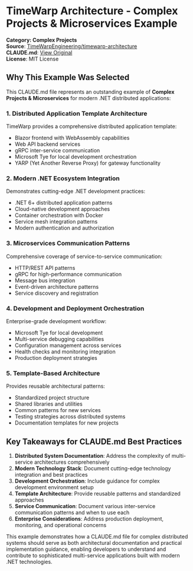 # TimeWarp Architecture - Complex Projects & Microservices Example

**Category: Complex Projects**  
**Source**: [TimeWarpEngineering/timewarp-architecture](https://github.com/TimeWarpEngineering/timewarp-architecture)  
**CLAUDE.md**: [View Original](https://github.com/TimeWarpEngineering/timewarp-architecture/blob/main/TimeWarp.Architecture/Claude.md)  
**License**: MIT License

## Why This Example Was Selected

This CLAUDE.md file represents an outstanding example of **Complex Projects & Microservices** for modern .NET distributed applications:

### 1. **Distributed Application Template Architecture**
TimeWarp provides a comprehensive distributed application template:
- Blazor frontend with WebAssembly capabilities
- Web API backend services
- gRPC inter-service communication
- Microsoft Tye for local development orchestration
- YARP (Yet Another Reverse Proxy) for gateway functionality

### 2. **Modern .NET Ecosystem Integration**
Demonstrates cutting-edge .NET development practices:
- .NET 6+ distributed application patterns
- Cloud-native development approaches
- Container orchestration with Docker
- Service mesh integration patterns
- Modern authentication and authorization

### 3. **Microservices Communication Patterns**
Comprehensive coverage of service-to-service communication:
- HTTP/REST API patterns
- gRPC for high-performance communication
- Message bus integration
- Event-driven architecture patterns
- Service discovery and registration

### 4. **Development and Deployment Orchestration**
Enterprise-grade development workflow:
- Microsoft Tye for local development
- Multi-service debugging capabilities
- Configuration management across services
- Health checks and monitoring integration
- Production deployment strategies

### 5. **Template-Based Architecture**
Provides reusable architectural patterns:
- Standardized project structure
- Shared libraries and utilities
- Common patterns for new services
- Testing strategies across distributed systems
- Documentation templates for new projects

## Key Takeaways for CLAUDE.md Best Practices

1. **Distributed System Documentation**: Address the complexity of multi-service architectures comprehensively
2. **Modern Technology Stack**: Document cutting-edge technology integration and best practices
3. **Development Orchestration**: Include guidance for complex development environment setup
4. **Template Architecture**: Provide reusable patterns and standardized approaches
5. **Service Communication**: Document various inter-service communication patterns and when to use each
6. **Enterprise Considerations**: Address production deployment, monitoring, and operational concerns

This example demonstrates how a CLAUDE.md file for complex distributed systems should serve as both architectural documentation and practical implementation guidance, enabling developers to understand and contribute to sophisticated multi-service applications built with modern .NET technologies.